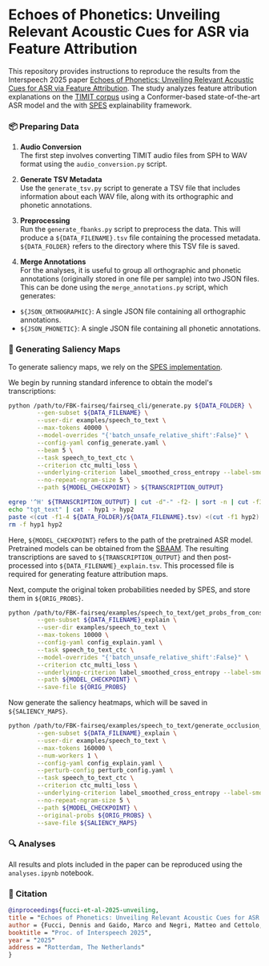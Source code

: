 # Echoes of Phonetics: Unveiling Relevant Acoustic Cues for ASR via Feature Attribution

This repository provides instructions to reproduce the results from the Interspeech 2025 paper
[Echoes of Phonetics: Unveiling Relevant Acoustic Cues for ASR via Feature Attribution]().
The study analyzes feature attribution explanations on the [TIMIT corpus](https://catalog.ldc.upenn.edu/LDC93S1) 
using a Conformer-based state-of-the-art ASR model and the with [SPES](https://arxiv.org/abs/2411.01710) 
explainability framework.

### 📦 Preparing Data

1. **Audio Conversion**  
The first step involves converting TIMIT audio files from SPH to WAV format using the `audio_conversion.py` script.

2. **Generate TSV Metadata**  
Use the `generate_tsv.py` script to generate a TSV file that includes information about each WAV file, along with 
its orthographic and phonetic annotations.

3. **Preprocessing**  
Run the `generate_fbanks.py` script to preprocess the data. This will produce a `${DATA_FILENAME}.tsv` 
file containing the processed metadata. `${DATA_FOLDER}` refers to the directory where this TSV file is saved.

4. **Merge Annotations**  
For the analyses, it is useful to group all orthographic and phonetic annotations (originally stored 
in one file per sample) into two JSON files. This can be done using the `merge_annotations.py` script, which generates:
- `${JSON_ORTHOGRAPHIC}`: A single JSON file containing all orthographic annotations.
- `${JSON_PHONETIC}`: A single JSON file containing all phonetic annotations.

### 🤖 Generating Saliency Maps

To generate saliency maps, we rely on the 
[SPES implementation](https://github.com/hlt-mt/FBK-fairseq/blob/master/fbk_works/XAI_FEATURE_ATTRIBUTION.md).

We begin by running standard inference to obtain the model's transcriptions:

```bash  
python /path/to/FBK-fairseq/fairseq_cli/generate.py ${DATA_FOLDER} \
        --gen-subset ${DATA_FILENAME} \
        --user-dir examples/speech_to_text \
        --max-tokens 40000 \
        --model-overrides "{'batch_unsafe_relative_shift':False}" \
        --config-yaml config_generate.yaml \
        --beam 5 \
        --task speech_to_text_ctc \
        --criterion ctc_multi_loss \
        --underlying-criterion label_smoothed_cross_entropy --label-smoothing 0.1 \
        --no-repeat-ngram-size 5 \
        --path ${MODEL_CHECKPOINT} > ${TRANSCRIPTION_OUTPUT}

egrep '^H' ${TRANSCRIPTION_OUTPUT} | cut -d"-" -f2- | sort -n | cut -f3 > hyp1
echo "tgt_text" | cat - hyp1 > hyp2
paste <(cut -f1-4 ${DATA_FOLDER}/${DATA_FILENAME}.tsv) <(cut -f1 hyp2) <(cut -f6 ${DATA_FOLDER}/${DATA_FILENAME}.tsv) > ${DATA_FOLDER}/${DATA_FILENAME}_explain.tsv
rm -f hyp1 hyp2
```

Here, `${MODEL_CHECKPOINT}` refers to the path of the pretrained ASR model. Pretrained models can be obtained from 
the [SBAAM](https://github.com/hlt-mt/FBK-fairseq/blob/master/fbk_works/SBAAM.md#-training). 
The resulting transcriptions are saved to `${TRANSCRIPTION_OUTPUT}` and then post-processed into
`${DATA_FILENAME}_explain.tsv`. This processed file is required for generating feature attribution maps.

Next, compute the original token probabilities needed by SPES, and store them in `${ORIG_PROBS}`. 

```bash
python /path/to/FBK-fairseq/examples/speech_to_text/get_probs_from_constrained_decoding.py ${DATA_FOLDER} \
        --gen-subset ${DATA_FILENAME}_explain \
        --user-dir examples/speech_to_text \
        --max-tokens 10000 \
        --config-yaml config_explain.yaml \
        --task speech_to_text_ctc \
        --model-overrides "{'batch_unsafe_relative_shift':False}" \
        --criterion ctc_multi_loss \
        --underlying-criterion label_smoothed_cross_entropy --label-smoothing 0.1 \
        --path ${MODEL_CHECKPOINT} \
        --save-file ${ORIG_PROBS}
```

Now generate the saliency heatmaps, which will be saved in `${SALIENCY_MAPS}`.

```bash
python /path/to/FBK-fairseq/examples/speech_to_text/generate_occlusion_explanation.py ${DATA_FOLDER} \
        --gen-subset ${DATA_FILENAME}_explain \
        --user-dir examples/speech_to_text \
        --max-tokens 160000 \
        --num-workers 1 \
        --config-yaml config_explain.yaml \
        --perturb-config perturb_config.yaml \
        --task speech_to_text_ctc \
        --criterion ctc_multi_loss \
        --underlying-criterion label_smoothed_cross_entropy --label-smoothing 0.1 \
        --no-repeat-ngram-size 5 \
        --path ${MODEL_CHECKPOINT} \
        --original-probs ${ORIG_PROBS} \
        --save-file ${SALIENCY_MAPS}
```

### 🔍 Analyses

All results and plots included in the paper can be reproduced using the `analyses.ipynb` notebook.

### 📄 Citation

```bibtex
@inproceedings{fucci-et-al-2025-unveiling,
title = "Echoes of Phonetics: Unveiling Relevant Acoustic Cues for ASR via Feature Attribution",
author = {Fucci, Dennis and Gaido, Marco and Negri, Matteo and Cettolo, Mauro and Bentivogli, Luisa},
booktitle = "Proc. of Interspeech 2025",
year = "2025"
address = "Rotterdam, The Netherlands"
}
```
